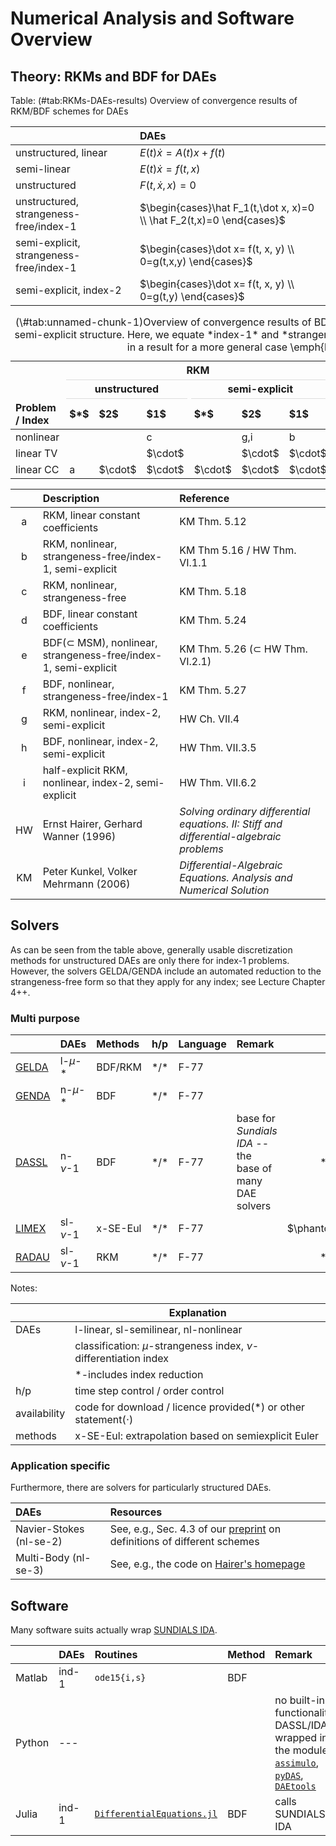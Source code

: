 # Numerical Analysis and Software Overview

## Theory: RKMs and BDF for DAEs

Table: (\#tab:RKMs-DAEs-results) Overview of convergence results of RKM/BDF schemes for DAEs

|| DAEs |
|:-----------------------------|:------------------|
| unstructured, linear | $E(t)\dot x = A(t)x + f(t)$ |
| semi-linear | $E(t)\dot x = f(t,x)$ |
| unstructured | $F(t,\dot x, x)=0$ |
| unstructured, strangeness-free/index-1 | $\begin{cases}\hat F_1(t,\dot x, x)=0 \\ \hat F_2(t,x)=0 \end{cases}$ |
| semi-explicit, strangeness-free/index-1 | $\begin{cases}\dot x= f(t, x, y) \\ 0=g(t,x,y) \end{cases}$ |
| semi-explicit, index-2 | $\begin{cases}\dot x= f(t, x, y) \\ 0=g(t,y) \end{cases}$ |



<table class="table" style="margin-left: auto; margin-right: auto;">
<caption>(\#tab:unnamed-chunk-1)Overview of convergence results of BDF/RKM schemes for DAEs of various index and, possibly, semi-explicit structure. Here, we equate *index-1* and *strangeness-free*. A $\cdot$ indicates that this case is included in a result for a more general case \emph{located} left or above in the table.</caption>
 <thead>
<tr>
<th style="border-bottom:hidden" colspan="1"></th>
<th style="border-bottom:hidden; padding-bottom:0; padding-left:3px;padding-right:3px;text-align: center; " colspan="6"><div style="border-bottom: 1px solid #ddd; padding-bottom: 5px; ">RKM</div></th>
<th style="border-bottom:hidden; padding-bottom:0; padding-left:3px;padding-right:3px;text-align: center; " colspan="6"><div style="border-bottom: 1px solid #ddd; padding-bottom: 5px; ">BDF</div></th>
</tr>
<tr>
<th style="border-bottom:hidden" colspan="1"></th>
<th style="border-bottom:hidden; padding-bottom:0; padding-left:3px;padding-right:3px;text-align: center; " colspan="3"><div style="border-bottom: 1px solid #ddd; padding-bottom: 5px; ">unstructured</div></th>
<th style="border-bottom:hidden; padding-bottom:0; padding-left:3px;padding-right:3px;text-align: center; " colspan="3"><div style="border-bottom: 1px solid #ddd; padding-bottom: 5px; ">semi-explicit</div></th>
<th style="border-bottom:hidden; padding-bottom:0; padding-left:3px;padding-right:3px;text-align: center; " colspan="3"><div style="border-bottom: 1px solid #ddd; padding-bottom: 5px; ">unstructured</div></th>
<th style="border-bottom:hidden; padding-bottom:0; padding-left:3px;padding-right:3px;text-align: center; " colspan="3"><div style="border-bottom: 1px solid #ddd; padding-bottom: 5px; ">semi-explicit</div></th>
</tr>
  <tr>
   <th style="text-align:left;"> Problem / Index </th>
   <th style="text-align:left;"> $*$ </th>
   <th style="text-align:left;"> $2$ </th>
   <th style="text-align:left;"> $1$ </th>
   <th style="text-align:left;"> $*$ </th>
   <th style="text-align:left;"> $2$ </th>
   <th style="text-align:left;"> $1$ </th>
   <th style="text-align:left;"> $*$ </th>
   <th style="text-align:left;"> $2$ </th>
   <th style="text-align:left;"> $1$ </th>
   <th style="text-align:left;"> $*$ </th>
   <th style="text-align:left;"> $2$ </th>
   <th style="text-align:left;"> $1$ </th>
  </tr>
 </thead>
<tbody>
  <tr>
   <td style="text-align:left;"> nonlinear </td>
   <td style="text-align:left;">  </td>
   <td style="text-align:left;">  </td>
   <td style="text-align:left;"> c </td>
   <td style="text-align:left;">  </td>
   <td style="text-align:left;"> g,i </td>
   <td style="text-align:left;"> b </td>
   <td style="text-align:left;">  </td>
   <td style="text-align:left;">  </td>
   <td style="text-align:left;"> f </td>
   <td style="text-align:left;">  </td>
   <td style="text-align:left;"> h </td>
   <td style="text-align:left;"> e </td>
  </tr>
  <tr>
   <td style="text-align:left;"> linear TV </td>
   <td style="text-align:left;">  </td>
   <td style="text-align:left;">  </td>
   <td style="text-align:left;"> $\cdot$ </td>
   <td style="text-align:left;">  </td>
   <td style="text-align:left;"> $\cdot$ </td>
   <td style="text-align:left;"> $\cdot$ </td>
   <td style="text-align:left;">  </td>
   <td style="text-align:left;">  </td>
   <td style="text-align:left;"> $\cdot$ </td>
   <td style="text-align:left;">  </td>
   <td style="text-align:left;"> $\cdot$ </td>
   <td style="text-align:left;"> $\cdot$ </td>
  </tr>
  <tr>
   <td style="text-align:left;"> linear CC </td>
   <td style="text-align:left;"> a </td>
   <td style="text-align:left;"> $\cdot$ </td>
   <td style="text-align:left;"> $\cdot$ </td>
   <td style="text-align:left;"> $\cdot$ </td>
   <td style="text-align:left;"> $\cdot$ </td>
   <td style="text-align:left;"> $\cdot$ </td>
   <td style="text-align:left;"> d </td>
   <td style="text-align:left;"> $\cdot$ </td>
   <td style="text-align:left;"> $\cdot$ </td>
   <td style="text-align:left;"> $\cdot$ </td>
   <td style="text-align:left;"> $\cdot$ </td>
   <td style="text-align:left;"> $\cdot$ </td>
  </tr>
</tbody>
</table>

|| Description | Reference |
|:-:|:-----------------------------|:---------------------------|
| a | RKM, linear constant coefficients | KM Thm. 5.12 |
| b | RKM, nonlinear, strangeness-free/index-1, semi-explicit | KM Thm 5.16 / HW Thm. VI.1.1 |
| c | RKM, nonlinear, strangeness-free | KM Thm. 5.18 |
| d | BDF, linear constant coefficients | KM Thm. 5.24 |
| e | BDF($\subset$ MSM), nonlinear, strangeness-free/index-1, semi-explicit | KM Thm. 5.26 ($\subset$ HW Thm. VI.2.1) |
| f | BDF, nonlinear, strangeness-free/index-1 | KM Thm. 5.27 |
| g | RKM, nonlinear, index-2, semi-explicit | HW Ch. VII.4 |
| h | BDF, nonlinear, index-2, semi-explicit | HW Thm. VII.3.5 |
| i | half-explicit RKM, nonlinear, index-2, semi-explicit | HW Thm. VII.6.2 |
| HW | Ernst Hairer, Gerhard Wanner (1996) | *Solving ordinary differential equations. II: Stiff and differential-algebraic problems* |
| KM | Peter Kunkel, Volker Mehrmann (2006) | *Differential-Algebraic Equations. Analysis and Numerical Solution* |


## Solvers

As can be seen from the table above, generally usable discretization methods for unstructured DAEs are only there for index-1 problems. However, the solvers GELDA/GENDA include an automated reduction to the strangeness-free form so that they apply for any index; see Lecture Chapter 4++.

### Multi purpose

|| DAEs | Methods | h/p | Language | Remark | Avail |
|:----|:----|:-------|:---|:----|:-------------------------------|:--:|
| [GELDA](https://doi.org/10.1137/S1064827595286347) | l-$\mu$-$*$ | BDF/RKM | $*$/$*$ | F-77 | | $*$/$\cdot$ |
| [GENDA](https://www3.math.tu-berlin.de/cgi-bin/IfM/show_abstract.cgi?Report-730-2002.rdf.html) | n-$\mu$-$*$ | BDF | $*$/$*$ | F-77 | | $\phantom{*}$/$\cdot$ |
| [DASSL](http://www.netlib.org/ode/ddassl.f) | n-$\nu$-$1$ | BDF | $*$/$*$ | F-77 | base for *Sundials IDA* -- the base of many DAE solvers | $*$/$\phantom{\cdot}$ |
| [LIMEX](https://doi.org/10.1007/BF01400352) | sl-$\nu$-$1$ | x-SE-Eul | $*$/$*$ | F-77 |  | $\phantom{*}$/$\phantom{\cdot}$ |
| [RADAU](http://www.unige.ch/~hairer/prog/stiff/radau.f) | sl-$\nu$-$1$ | RKM | $*$/$*$ | F-77 |  | $*$/$\phantom{\cdot}$ |

Notes: 

|| Explanation |
|:------ | --------------------------------------------------- |
| DAEs | l-linear, sl-semilinear, nl-nonlinear|
|| classification: $\mu$-strangeness index, $\nu$-differentiation index |
|| $*$-includes index reduction |
| h/p | time step control / order control |
| availability | code for download / licence provided($*$) or other statement($\cdot$) |
| methods | x-SE-Eul: extrapolation based on semiexplicit Euler |

### Application specific

Furthermore, there are solvers for particularly structured DAEs.

| DAEs | Resources |
|:------------|:------------------------|
| Navier-Stokes (nl-se-$2$) | See, e.g., Sec. 4.3 of our [preprint](https://arxiv.org/abs/1901.04002) on definitions of different schemes |
| Multi-Body (nl-se-$3$) | See, e.g., the code on [Hairer's homepage](https://www.unige.ch/~hairer/software.html) |


## Software

Many software suits actually wrap [SUNDIALS IDA](https://computation.llnl.gov/projects/sundials/ida).


|| DAEs | Routines | Method | Remark |
|:---|:---|:---------------------|:---|:-----------------------------|
|Matlab| ind-$1$ | `ode15{i,s}` | BDF ||
|Python| --- |  | | no built-in functionality, DASSL/IDA wrapped in the modules [`assimulo`](https://jmodelica.org/assimulo/index.html#), [`pyDAS`](https://github.com/jwallen/PyDAS), [`DAEtools`](http://daetools.com/docs/index.html) |
|Julia| ind-$1$ | [`DifferentialEquations.jl`](https://docs.juliadiffeq.org/latest/index.html) | BDF | calls SUNDIALS IDA |


